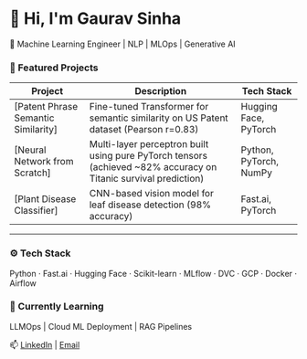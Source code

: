 # 👋 Hi, I'm Gaurav Sinha  
🚀 Machine Learning Engineer | NLP | MLOps | Generative AI  

### 🧠 Featured Projects  
| Project | Description | Tech Stack |
|----------|--------------|-------------|
| [Patent Phrase Semantic Similarity]| Fine-tuned Transformer for semantic similarity on US Patent dataset (Pearson r=0.83) | Hugging Face, PyTorch |
| [Neural Network from Scratch] | Multi-layer perceptron built using pure PyTorch tensors (achieved ~82% accuracy on Titanic survival prediction) | Python, PyTorch, NumPy |
| [Plant Disease Classifier] | CNN-based vision model for leaf disease detection (98% accuracy) | Fast.ai, PyTorch |

---

### ⚙️ Tech Stack  
Python · Fast.ai · Hugging Face · Scikit-learn · MLflow · DVC · GCP · Docker · Airflow  

### 🌱 Currently Learning  
LLMOps | Cloud ML Deployment | RAG Pipelines  

📫 [LinkedIn](https://linkedin.com/in/gauravsinha89) | [Email](mailto:gauravsinha8998@gmail.com)
